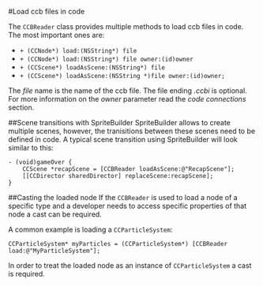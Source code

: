 #Load ccb files in code


The `CCBReader` class provides multiple methods to load ccb files in code. The most important ones are:

- `+ (CCNode*) load:(NSString*) file`
- `+ (CCNode*) load:(NSString*) file owner:(id)owner`
- `+ (CCScene*) loadAsScene:(NSString*) file`
- `+ (CCScene*) loadAsScene:(NSString *)file owner:(id)owner;`

The *file* name is the name of the ccb file. The file ending *.ccbi* is optional.
For more information on the *owner* parameter read the *code connections* section.

##Scene transitions with SpriteBuilder
SpriteBuilder allows to create multiple scenes, however, the tranisitions between these scenes need to be defined in code. A typical scene transition using SpriteBuilder will look similar to this:

    - (void)gameOver {
    	CCScene *recapScene = [CCBReader loadAsScene:@"RecapScene"];
    	[[CCDirector sharedDirector] replaceScene:recapScene];
    }
    
##Casting the loaded node
If the `CCBReader` is used to load a node of a specific type and a developer needs to access specific properties of that node a cast can be required.

A common example is loading a `CCParticleSystem`:

	CCParticleSystem* myParticles = (CCParticleSystem*) [CCBReader load:@"MyParticleSystem"];
	
In order to treat the loaded node as an instance of `CCParticleSystem` a cast is required.